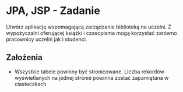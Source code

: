 JPA, JSP - Zadanie
==================

Utwórz aplikację wspomagającą zarządzanie biblioteką na uczelni. Z wypożyczalni oferującej książki i czasopisma mogą korzystać zarówno pracownicy uczelni jak i studenci.

Założenia
---------

- Wszystkie tabele powinny być stronicowane. Liczba rekordów wyświetlanych na jednej stronie powinna zostać zapamiętana w ciasteczkach